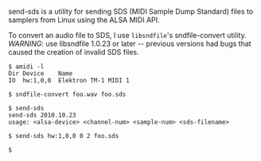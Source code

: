 send-sds is a utility for sending SDS (MIDI Sample Dump Standard) files to
samplers from Linux using the ALSA MIDI API.

To convert an audio file to SDS, I use `libsndfile`'s sndfile-convert utility.
_WARNING_: use libsndfile 1.0.23 or later -- previous versions had bugs that
caused the creation of invalid SDS files.

    $ amidi -l
    Dir Device    Name
    IO  hw:1,0,0  Elektron TM-1 MIDI 1

    $ sndfile-convert foo.wav foo.sds

    $ send-sds
    send-sds 2010.10.23
    usage: <alsa-device> <channel-num> <sample-num> <sds-filename>

    $ send-sds hw:1,0,0 0 2 foo.sds

    $

